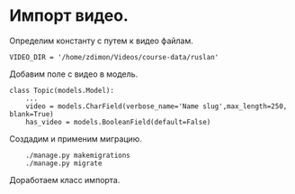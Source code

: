 # Импорт видео.
    
Определим константу с путем к видео файлам.

    VIDEO_DIR = '/home/zdimon/Videos/course-data/ruslan'

Добавим поле с видео в модель.

    class Topic(models.Model):
        ...
        video = models.CharField(verbose_name='Name slug',max_length=250, blank=True)
        has_video = models.BooleanField(default=False)

Создадим и применим миграцию.

        ./manage.py makemigrations
        ./manage.py migrate

Доработаем класс импорта.

